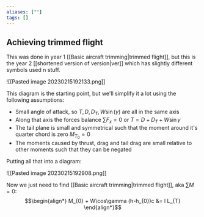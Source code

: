 ```yaml
---
aliases: [""]
tags: []
---
```


## Achieving trimmed flight

This was done in year 1 [[Basic aircraft trimming|trimmed flight]], but this is the year 2 [[shortened version of version|ver]] which has slightly different symbols used n stuff.

![[Pasted image 20230215192133.png]]

This diagram is the starting point, but we'll simplify it a lot using the following assumptions:
- Small angle of attack, so $T,D,D_{T},W\sin(\gamma)$ are all in the same axis
- Along that axis the forces balance $\sum\limits F_{x}=0$ or $T = D+D_{T} + W\sin \gamma$
- The tail plane is small and symmetrical such that the moment around it's quarter chord is zero $M_{T_{0}}=0$
- The moments caused by thrust, drag and tail drag are small relative to other moments such that they can be negated

Putting all that into a diagram:

![[Pasted image 20230215192908.png]]

Now we just need to find [[Basic aircraft trimming|trimmed flight]], aka $\sum\limits M=0$:
$$\begin{align*}
M_{0} + W\cos\gamma (h-h_{0})c &= l L_{T}
\end{align*}$$
